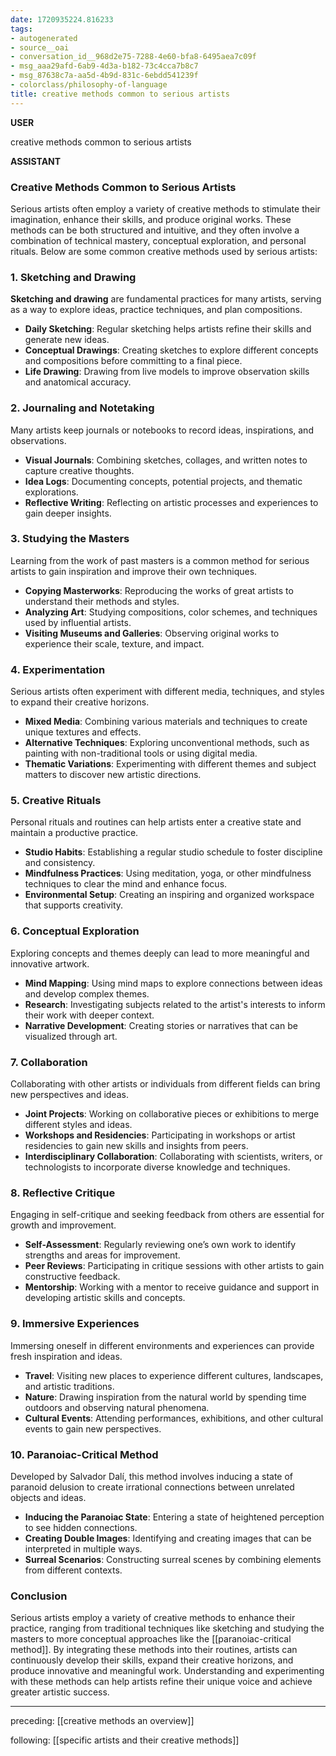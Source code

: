 ```yaml
---
date: 1720935224.816233
tags:
- autogenerated
- source__oai
- conversation_id__968d2e75-7288-4e60-bfa8-6495aea7c09f
- msg_aaa29afd-6ab9-4d3a-b182-73c4cca7b8c7
- msg_87638c7a-aa5d-4b9d-831c-6ebdd541239f
- colorclass/philosophy-of-language
title: creative methods common to serious artists
---
```


**USER**

creative methods common to serious artists


**ASSISTANT**

### Creative Methods Common to Serious Artists

Serious artists often employ a variety of creative methods to stimulate their imagination, enhance their skills, and produce original works. These methods can be both structured and intuitive, and they often involve a combination of technical mastery, conceptual exploration, and personal rituals. Below are some common creative methods used by serious artists:

### 1. Sketching and Drawing

**Sketching and drawing** are fundamental practices for many artists, serving as a way to explore ideas, practice techniques, and plan compositions.

- **Daily Sketching**: Regular sketching helps artists refine their skills and generate new ideas.
- **Conceptual Drawings**: Creating sketches to explore different concepts and compositions before committing to a final piece.
- **Life Drawing**: Drawing from live models to improve observation skills and anatomical accuracy.

### 2. Journaling and Notetaking

Many artists keep journals or notebooks to record ideas, inspirations, and observations.

- **Visual Journals**: Combining sketches, collages, and written notes to capture creative thoughts.
- **Idea Logs**: Documenting concepts, potential projects, and thematic explorations.
- **Reflective Writing**: Reflecting on artistic processes and experiences to gain deeper insights.

### 3. Studying the Masters

Learning from the work of past masters is a common method for serious artists to gain inspiration and improve their own techniques.

- **Copying Masterworks**: Reproducing the works of great artists to understand their methods and styles.
- **Analyzing Art**: Studying compositions, color schemes, and techniques used by influential artists.
- **Visiting Museums and Galleries**: Observing original works to experience their scale, texture, and impact.

### 4. Experimentation

Serious artists often experiment with different media, techniques, and styles to expand their creative horizons.

- **Mixed Media**: Combining various materials and techniques to create unique textures and effects.
- **Alternative Techniques**: Exploring unconventional methods, such as painting with non-traditional tools or using digital media.
- **Thematic Variations**: Experimenting with different themes and subject matters to discover new artistic directions.

### 5. Creative Rituals

Personal rituals and routines can help artists enter a creative state and maintain a productive practice.

- **Studio Habits**: Establishing a regular studio schedule to foster discipline and consistency.
- **Mindfulness Practices**: Using meditation, yoga, or other mindfulness techniques to clear the mind and enhance focus.
- **Environmental Setup**: Creating an inspiring and organized workspace that supports creativity.

### 6. Conceptual Exploration

Exploring concepts and themes deeply can lead to more meaningful and innovative artwork.

- **Mind Mapping**: Using mind maps to explore connections between ideas and develop complex themes.
- **Research**: Investigating subjects related to the artist's interests to inform their work with deeper context.
- **Narrative Development**: Creating stories or narratives that can be visualized through art.

### 7. Collaboration

Collaborating with other artists or individuals from different fields can bring new perspectives and ideas.

- **Joint Projects**: Working on collaborative pieces or exhibitions to merge different styles and ideas.
- **Workshops and Residencies**: Participating in workshops or artist residencies to gain new skills and insights from peers.
- **Interdisciplinary Collaboration**: Collaborating with scientists, writers, or technologists to incorporate diverse knowledge and techniques.

### 8. Reflective Critique

Engaging in self-critique and seeking feedback from others are essential for growth and improvement.

- **Self-Assessment**: Regularly reviewing one’s own work to identify strengths and areas for improvement.
- **Peer Reviews**: Participating in critique sessions with other artists to gain constructive feedback.
- **Mentorship**: Working with a mentor to receive guidance and support in developing artistic skills and concepts.

### 9. Immersive Experiences

Immersing oneself in different environments and experiences can provide fresh inspiration and ideas.

- **Travel**: Visiting new places to experience different cultures, landscapes, and artistic traditions.
- **Nature**: Drawing inspiration from the natural world by spending time outdoors and observing natural phenomena.
- **Cultural Events**: Attending performances, exhibitions, and other cultural events to gain new perspectives.

### 10. Paranoiac-Critical Method

Developed by Salvador Dalí, this method involves inducing a state of paranoid delusion to create irrational connections between unrelated objects and ideas.

- **Inducing the Paranoiac State**: Entering a state of heightened perception to see hidden connections.
- **Creating Double Images**: Identifying and creating images that can be interpreted in multiple ways.
- **Surreal Scenarios**: Constructing surreal scenes by combining elements from different contexts.

### Conclusion

Serious artists employ a variety of creative methods to enhance their practice, ranging from traditional techniques like sketching and studying the masters to more conceptual approaches like the [[paranoiac-critical method]]. By integrating these methods into their routines, artists can continuously develop their skills, expand their creative horizons, and produce innovative and meaningful work. Understanding and experimenting with these methods can help artists refine their unique voice and achieve greater artistic success.


---

preceding: [[creative methods an overview]]  


following: [[specific artists and their creative methods]]